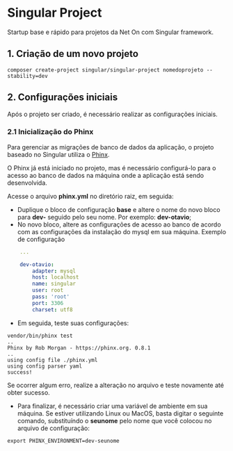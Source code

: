 # Singular Project
Startup base e rápido para projetos da Net On com Singular framework.

## 1. Criação de um novo projeto

```terminal
composer create-project singular/singular-project nomedoprojeto --stability=dev
```

## 2. Configurações iniciais

Após o projeto ser criado, é necessário realizar as configurações iniciais.

### 2.1 Inicialização do Phinx

Para gerenciar as migrações de banco de dados da aplicação, o projeto baseado no Singular utiliza o
[Phinx](https://phinx.org).

O Phinx já está iniciado no projeto, mas é necessário configurá-lo
para o acesso ao banco de dados na máquina onde a aplicação está sendo desenvolvida.

Acesse o arquivo __phinx.yml__ no diretório raiz, em seguida:

+ Duplique o bloco de configuração __base__ e altere o nome do novo bloco para __dev-__ seguido pelo seu nome.
Por exemplo: __dev-otavio__;
+ No novo bloco, altere as configurações de acesso ao banco de acordo com as configurações da instalação do
mysql em sua máquina. Exemplo de configuração

```yml
    ...

    dev-otavio:
        adapter: mysql
        host: localhost
        name: singular
        user: root
        pass: 'root'
        port: 3306
        charset: utf8

```
+ Em seguida, teste suas configurações:

```terminal
vendor/bin/phinx test
..
Phinx by Rob Morgan - https://phinx.org. 0.8.1
..
using config file ./phinx.yml
using config parser yaml
success!
```
Se ocorrer algum erro, realize a alteração no arquivo e teste novamente até obter sucesso.

+ Para finalizar, é necessário criar uma variável de ambiente em sua máquina. Se estiver utilizando
Linux ou MacOS, basta digitar o seguinte comando, substituíndo o __seunome__ pelo nome que você colocou no
arquivo de configuração:

```terminal
export PHINX_ENVIRONMENT=dev-seunome
```
